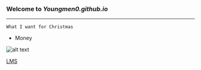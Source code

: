 ### Welcome to *Youngmen0.github.io* 
--------------
`What I want for Christmas `
- Money



![alt text](https://www.bworldonline.com/wp-content/uploads/2022/03/Peso-currency-640x427.jpg)


[LMS](https://www.jhsportal.adnu.edu.ph)
